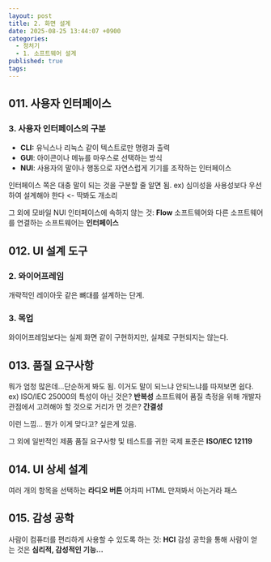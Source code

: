 ```yaml
---
layout: post
title: 2. 화면 설계
date: 2025-08-25 13:44:07 +0900
categories:
  - 정처기
  - 1. 소프트웨어 설계
published: true
tags:
---
```

## 011. 사용자 인터페이스
### 3. 사용자 인터페이스의 구분
- **CLI:** 유닉스나 리눅스 같이 텍스트로만 명령과 출력
- **GUI**: 아이콘이나 메뉴를 마우스로 선택하는 방식
- **NUI**: 사용자의 말이나 행동으로 자연스럽게 기기를 조작하는 인터페이스

인터페이스 쪽은 대충 말이 되는 것을 구분할 줄 알면 됨.
ex) 심미성을 사용성보다 우선하여 설계해야 한다 <- 딱봐도 개소리

그 외에 모바일 NUI 인터페이스에 속하지 않는 것: **Flow**
소프트웨어와 다른 소프트웨어를 연결하는 소프트웨어는 **인터페이스**

## 012. UI 설계 도구
### 2. 와이어프레임
개략적인 레이아웃 같은 뼈대를 설계하는 단계.
### 3. 목업
와이어프레임보다는 실제 화면 같이 구현하지만, 실제로 구현되지는 않는다.

## 013. 품질 요구사항
뭐가 엄청 많은데...단순하게 봐도 됨. 이거도 말이 되느냐 안되느냐를
따져보면 쉽다.
ex) ISO/IEC 25000의 특성이 아닌 것은? **반복성**
소프트웨어 품질 측정을 위해 개발자 관점에서 고려해야 할 것으로 거리가 먼 것은? **간결성**

이런 느낌... 뭔가 이게 맞다고? 싶은게 있음.

그 외에 일반적인 제품 품질 요구사항 및 테스트를 귀한 국제 표준은 **ISO/IEC 12119**

## 014. UI 상세 설계
여러 개의 항목을 선택하는 **라디오 버튼**
어차피 HTML 만져봐서 아는거라 패스

## 015. 감성 공학
사람이 컴퓨터를 편리하게 사용할 수 있도록 하는 것: **HCI**
감성 공학을 통해 사람이 얻는 것은 **심리적, 감성적인 기능...**




